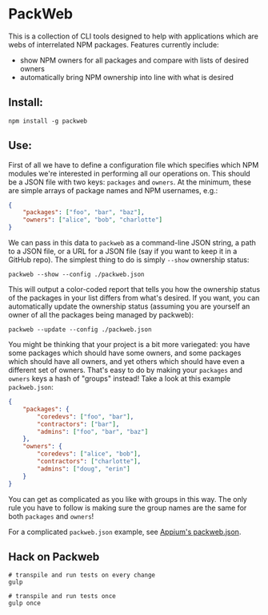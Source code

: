 PackWeb
=======

This is a collection of CLI tools designed to help with applications which are
webs of interrelated NPM packages. Features currently include:

* show NPM owners for all packages and compare with lists of desired owners
* automatically bring NPM ownership into line with what is desired

## Install:

```
npm install -g packweb
```

## Use:

First of all we have to define a configuration file which specifies which NPM
modules we're interested in performing all our operations on. This should be
a JSON file with two keys: `packages` and `owners`. At the minimum, these are
simple arrays of package names and NPM usernames, e.g.:

```json
{
    "packages": ["foo", "bar", "baz"],
    "owners": ["alice", "bob", "charlotte"]
}
```

We can pass in this data to `packweb` as a command-line JSON string, a path to
a JSON file, or a URL for a JSON file (say if you want to keep it in a GitHub
repo). The simplest thing to do is simply `--show` ownership status:

```
packweb --show --config ./packweb.json
```

This will output a color-coded report that tells you how the ownership status
of the packages in your list differs from what's desired. If you want, you can
automatically update the ownership status (assuming you are yourself an owner
of all the packages being managed by packweb):

```
packweb --update --config ./packweb.json
```

You might be thinking that your project is a bit more variegated: you have some packages which should have some owners, and some packages which should have all owners, and yet others which should have even a different set of owners. That's easy to do by making your `packages` and `owners` keys a hash of "groups" instead! Take a look at this example `packweb.json`:

```json
{
    "packages": {
        "coredevs": ["foo", "bar"],
        "contractors": ["bar"],
        "admins": ["foo", "bar", "baz"]
    },
    "owners": {
        "coredevs": ["alice", "bob"],
        "contractors": ["charlotte"],
        "admins": ["doug", "erin"]
    }
}
```

You can get as complicated as you like with groups in this way. The only rule
you have to follow is making sure the group names are the same for both
`packages` and `owners`!

For a complicated `packweb.json` example, see [Appium's
packweb.json](https://github.com/appium/appium/blob/master/packweb.json).

## Hack on Packweb

```
# transpile and run tests on every change
gulp

# transpile and run tests once
gulp once
```
